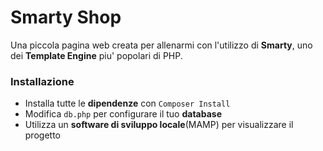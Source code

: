 # Smarty Shop
Una piccola pagina web creata per allenarmi con l'utilizzo di **Smarty**, uno dei **Template Engine** piu' popolari di PHP.

### Installazione
- Installa tutte le **dipendenze** con `Composer Install`
- Modifica `db.php` per configurare il tuo **database**
- Utilizza un **software di sviluppo locale**(MAMP) per visualizzare il progetto